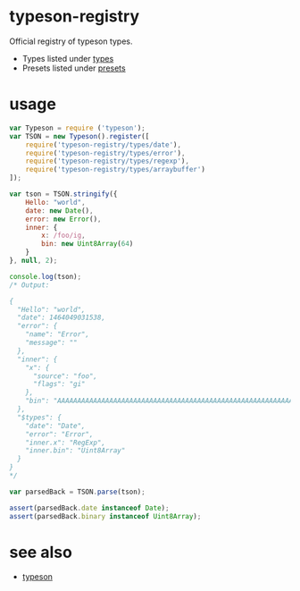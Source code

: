 # typeson-registry
Official registry of typeson types.

* Types listed under [types](https://github.com/dfahlander/typeson-registry/tree/master/types)
* Presets listed under [presets](https://github.com/dfahlander/typeson-registry/tree/master/presets)

# usage

```js
var Typeson = require ('typeson');
var TSON = new Typeson().register([
    require('typeson-registry/types/date'),
    require('typeson-registry/types/error'),
    require('typeson-registry/types/regexp'),
    require('typeson-registry/types/arraybuffer')
]);

var tson = TSON.stringify({
    Hello: "world",
    date: new Date(),
    error: new Error(),
    inner: {
        x: /foo/ig,
        bin: new Uint8Array(64)
    }
}, null, 2);

console.log(tson);        
/* Output:

{
  "Hello": "world",
  "date": 1464049031538,
  "error": {
    "name": "Error",
    "message": ""
  },
  "inner": {
    "x": {
      "source": "foo",
      "flags": "gi"
    },
    "bin": "AAAAAAAAAAAAAAAAAAAAAAAAAAAAAAAAAAAAAAAAAAAAAAAAAAAAAAAAAAAAAAAAAAAAAAAAAAAAAAAAAAAAAA=="
  },
  "$types": {
    "date": "Date",
    "error": "Error",
    "inner.x": "RegExp",
    "inner.bin": "Uint8Array"
  }
}
*/

var parsedBack = TSON.parse(tson);

assert(parsedBack.date instanceof Date);
assert(parsedBack.binary instanceof Uint8Array);

```

# see also

* [typeson](https://github.com/dfahlander/typeson)
